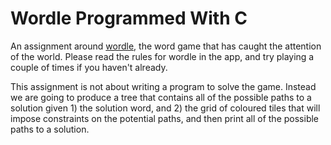 # Wordle Programmed With C

An assignment around [wordle](https://www.nytimes.com/games/wordle/index.html), the word game that has caught the attention of the world.  Please read the rules for wordle in the app, and try playing a couple of times if you haven't already.

This assignment is not about writing a program to solve the game.  Instead we are going to produce a tree that contains all of the possible paths to a solution given 1) the solution word, and 2) the grid of coloured tiles that will impose constraints on the potential paths, and then print all of the possible paths to a solution.
